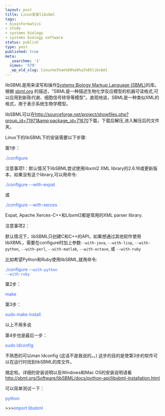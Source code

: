 ```yaml
---
layout: post
title: Linux安装libsbml
tags:
- bioinformatics
- study
- systems biology
- systems biology software
status: publish
type: post
published: true
meta:
  _searchme: '1'
  views: '579'
  _wp_old_slug: linux%e5%ae%89%e8%a3%85libsbml
---
```

libSBML是用来读写和操作<a href="http://sbml.org/Main_Page" target="_blank">Systems Biology Markup Language (SBML)</a>的库。根据 <a href="http://sbml.org/Main_Page" target="_blank">sbml.org</a> 的描述，"SBML是一种描述生物化学反应模型的机器可读格式,可以应用到新陈代谢、细胞信号转导等模型"。直观地说，SBML是一种类似XML的格式，用于表示系统生物学模型。

libSBML可以在<a href="http://sourceforge.net/project/showfiles.php?group_id=71971&amp;package_id=71670" target="_blank">http://sourceforge.net/project/showfiles.php?group_id=71971&amp;package_id=71670</a>下载，下载后解压,进入解压后的文件夹。

Linux下的libSBML下的安装需要以下步骤:

第1步：

<font color="#3366ff">./configure</font>

注意事项1：默认情况下libSBML尝试使用libxml2 XML library的2.6.16或更新版本，如果没有这个library,可以用命令:

<font color="#3366ff">./configure --with-expat</font>

或

<font color="#3366ff">./configure --with-xerces</font>

Expat, Apache Xerces-C++和Libxml2都是常用的XML parser library.

注意事项2：

默认情况下，libSBML只创建C和C++的API，如果想通过其他软件使用libXBML，需要在configure时加上参数<code>--with-java</code>, <code>--with-lisp</code>, <code>--with-python</code>, <code>--with-perl</code>, <code>--with-matlab</code>, <code>--with-octave</code>, 或 <code>--with-ruby</code>

比如希望Python和Ruby使用libSBML,就用命令:

<font color="#3366ff">./configure --<code>with-python --with-ruby</code></font>

第2步：

<font color="#3366ff">make</font>

第3步：

<font color="#3366ff">sudo make install</font>

以上不用多说

第4步也是最后一步：

<font color="#3366ff">sudo ldconfig</font>

不熟悉的可以man ldconfig (这话不是我说的。。) 这步的目的是使第3步的软件可以在运行时找到libSBML的库文件。

搞定啦。详细的安装说明以及Windows和Mac OS的安装说明请看<a href="http://sbml.org/Software/libSBML/docs/python-api/libsbml-installation.html" target="_blank">http://sbml.org/Software/libSBML/docs/python-api/libsbml-installation.html</a>

可以简单测试一下：

<font color="#3366ff">python</font>

&gt;&gt;&gt;<font color="#3366ff">import libsbml</font>